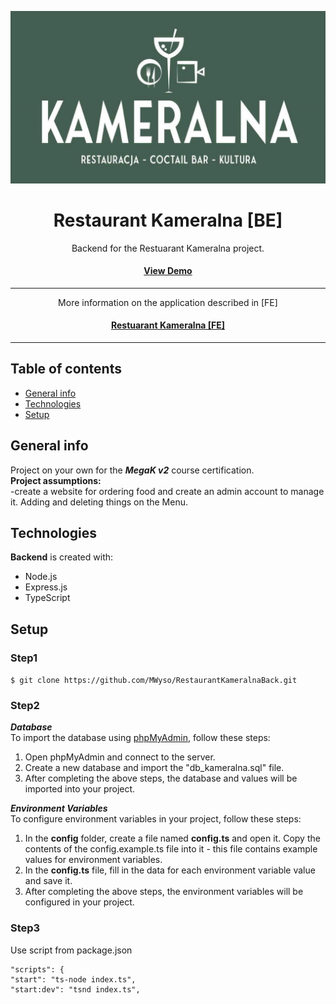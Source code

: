<div align="center">

![Logo projektu](/logo3.png "Logo projektu")
  <h1>Restaurant Kameralna [BE]</h1>

  <p>
    Backend for the Restuarant Kameralna project.
  </p>

<h4>
    <a href="https://kameralna.networkmanager.pl/">View Demo</a>
</h4>
<hr>
  <p>
    More information on the application described in [FE]
<h4>
    <a href="https://github.com/MWyso/RestaurantKameralnaFront/blob/main/README.md">Restuarant Kameralna [FE]</a>
</h4>
<hr>
  </p>
</div>

## Table of contents
* [General info](#general-info)
* [Technologies](#technologies)
* [Setup](#setup)

## General info
Project on your own for the ***MegaK v2*** course certification.
<br>
**Project assumptions:**
<br>
-create a website for ordering food and create an admin account to manage it. Adding and deleting things on the Menu.

## Technologies
**Backend** is created with:
* Node.js
* Express.js
* TypeScript

## Setup

### Step1
``
$ git clone https://github.com/MWyso/RestaurantKameralnaBack.git
``
### Step2
***Database*** 
<br>
To import the database using [phpMyAdmin](http://localhost/phpmyadmin), follow these steps:

1. Open phpMyAdmin and connect to the server.
2. Create a new database and import the "db_kameralna.sql" file.
3. After completing the above steps, the database and values will be imported into your project.

***Environment Variables***
<br>
To configure environment variables in your project, follow these steps:

1. In the **config** folder, create a file named **config.ts** and open it.
Copy the contents of the config.example.ts file into it - this file contains example values for environment variables.
2. In the **config.ts** file, fill in the data for each environment variable value and save it.
3. After completing the above steps, the environment variables will be configured in your project.

### Step3
Use script from package.json
<br>
````
"scripts": {
"start": "ts-node index.ts",
"start:dev": "tsnd index.ts",
